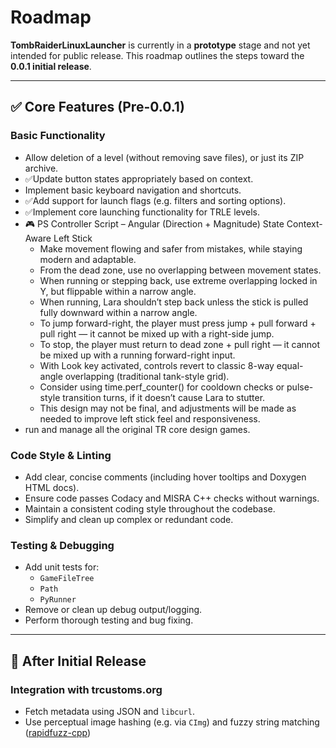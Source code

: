 # Roadmap

**TombRaiderLinuxLauncher** is currently in a **prototype** stage and not yet intended for public release.
This roadmap outlines the steps toward the **0.0.1 initial release**.

---

## ✅ Core Features (Pre-0.0.1)

### Basic Functionality

- Allow deletion of a level (without removing save files), or just its ZIP archive.
- ✅Update button states appropriately based on context.
- Implement basic keyboard navigation and shortcuts.
- ✅Add support for launch flags (e.g. filters and sorting options).
- ✅Implement core launching functionality for TRLE levels.
- 🎮 PS Controller Script – Angular (Direction + Magnitude) State Context-Aware Left Stick
   - Make movement flowing and safer from mistakes, while staying modern and adaptable.
   - From the dead zone, use no overlapping between movement states.
   - When running or stepping back, use extreme overlapping locked in Y, but flippable within a narrow angle.
   - When running, Lara shouldn’t step back unless the stick is pulled fully downward within a narrow angle.
   - To jump forward-right, the player must press jump + pull forward + pull right — it cannot be mixed up with a right-side jump.
   - To stop, the player must return to dead zone + pull right — it cannot be mixed up with a running forward-right input.
   - With Look key activated, controls revert to classic 8-way equal-angle overlapping (traditional tank-style grid).
   - Consider using time.perf_counter() for cooldown checks or pulse-style transition turns, if it doesn’t cause Lara to stutter.
   - This design may not be final, and adjustments will be made as needed to improve left stick feel and responsiveness.
- run and manage all the original TR core design games.

### Code Style & Linting

- Add clear, concise comments (including hover tooltips and Doxygen HTML docs).
- Ensure code passes Codacy and MISRA C++ checks without warnings.
- Maintain a consistent coding style throughout the codebase.
- Simplify and clean up complex or redundant code.

### Testing & Debugging

- Add unit tests for:
  - `GameFileTree`
  - `Path`
  - `PyRunner`
- Remove or clean up debug output/logging.
- Perform thorough testing and bug fixing.

---

## 🧪 After Initial Release

### Integration with trcustoms.org

- Fetch metadata using JSON and `libcurl`.
- Use perceptual image hashing (e.g. via `CImg`) and fuzzy string matching
  ([rapidfuzz-cpp](https://github.com/rapidfuzz/rapidfuzz-cpp))
